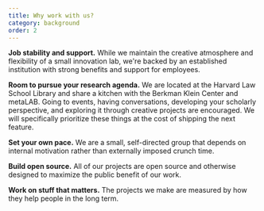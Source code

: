 ```yaml
---
title: Why work with us?
category: background
order: 2
---
```

**Job stability and support.** While we maintain the creative atmosphere and flexibility of a small innovation lab, we're backed by an established institution with strong benefits and support for employees.

**Room to pursue your research agenda.** We are located at the Harvard Law School Library and share a kitchen with  the Berkman Klein Center and metaLAB. Going to events, having conversations, developing your scholarly perspective, and exploring it through creative projects are encouraged. We will specifically prioritize these things at the cost of shipping the next feature.

**Set your own pace.** We are a small, self-directed group that depends on internal motivation rather than externally imposed crunch time.

**Build open source.** All of our projects are open source and otherwise designed to maximize the public benefit of our work.

**Work on stuff that matters.** The projects we make are measured by how they help people in the long term.
